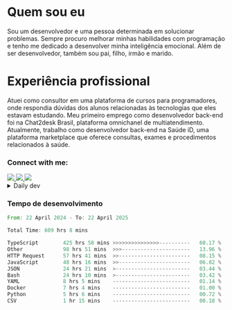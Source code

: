 # Quem sou eu
Sou um desenvolvedor e uma pessoa determinada em solucionar problemas. Sempre procuro melhorar minhas habilidades com programação e tenho me dedicado a desenvolver minha inteligência emocional. Além de ser desenvolvedor, também sou pai, filho, irmão e marido.

# Experiência profissional
Atuei como consultor em uma plataforma de cursos para programadores, onde respondia dúvidas dos alunos relacionadas às tecnologias que eles estavam estudando.
Meu primeiro emprego como desenvolvedor back-end foi na Chat2desk Brasil, plataforma omnichanel de multiatendimento.
Atualmente, trabalho como desenvolvedor back-end na Saúde iD, uma plataforma marketplace que oferece consultas, exames e procedimentos relacionados à saúde.

### Connect with me:
<a href="https://www.linkedin.com/in/theusmoreira" target="_blank" >
<img src="https://img.shields.io/badge/linkedin-%230077B5.svg?&style=for-the-badge&logo=linkedin&logoColor=white ">
</a>
<a href="https://www.instagram.com/matheus.s.moreira/" target="_blank">
<img src="https://img.shields.io/badge/instagram-%23E4405F.svg?&style=for-the-badge&logo=instagram&logoColor=white">
</a>
<a href="mailto:matheussm301@gmail.com"  target="_blank">
<img src="https://img.shields.io/badge/gmail-%23E4405F.svg?&style=for-the-badge&logo=gmail&logoColor=white">
</a>


<details>
  <summary>Daily dev </summary>
<p>
  <a href="https://app.daily.dev/matheussantos"><img src="https://github.com/matheus-santos-moreira/matheus-santos-moreira/blob/master/devcard.svg" width="200" alt="Matheus Santos's Dev Card"/></a>
 </p>
</details>

<h3>Tempo de desenvolvimento</h3>

<!--START_SECTION:waka-->

```rust
From: 22 April 2024 - To: 22 April 2025

Total Time: 609 hrs 8 mins

TypeScript        425 hrs 58 mins >>>>>>>>>>>>>>>----------   60.17 %
Other             98 hrs 51 mins  >>>----------------------   13.96 %
HTTP Request      57 hrs 41 mins  >>-----------------------   08.15 %
JavaScript        48 hrs 16 mins  >>-----------------------   06.82 %
JSON              24 hrs 21 mins  >------------------------   03.44 %
Bash              24 hrs 10 mins  >------------------------   03.42 %
YAML              8 hrs 5 mins    -------------------------   01.14 %
Docker            7 hrs 4 mins    -------------------------   01.00 %
Python            5 hrs 6 mins    -------------------------   00.72 %
CSV               1 hr 15 mins    -------------------------   00.18 %
```

<!--END_SECTION:waka-->
